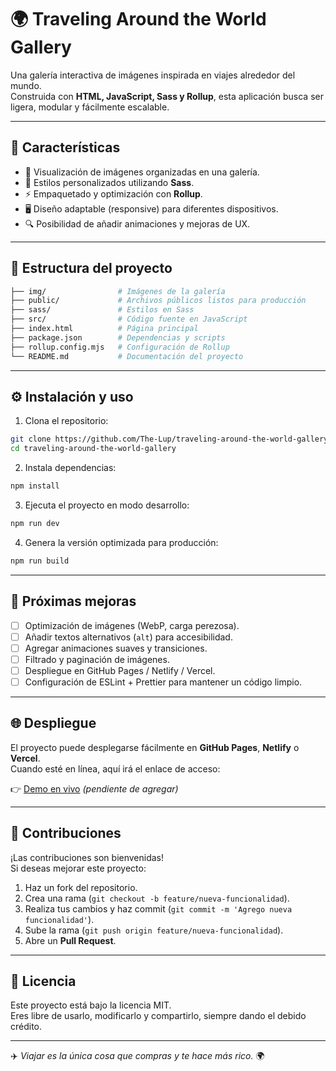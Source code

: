 # 🌍 Traveling Around the World Gallery

Una galería interactiva de imágenes inspirada en viajes alrededor del mundo.  
Construida con **HTML, JavaScript, Sass y Rollup**, esta aplicación busca ser ligera, modular y fácilmente escalable.

---

## 🚀 Características

- 📸 Visualización de imágenes organizadas en una galería.
- 🎨 Estilos personalizados utilizando **Sass**.
- ⚡ Empaquetado y optimización con **Rollup**.
- 🖥️ Diseño adaptable (responsive) para diferentes dispositivos.
- 🔍 Posibilidad de añadir animaciones y mejoras de UX.

---

## 📂 Estructura del proyecto

```bash
├── img/                # Imágenes de la galería
├── public/             # Archivos públicos listos para producción
├── sass/               # Estilos en Sass
├── src/                # Código fuente en JavaScript
├── index.html          # Página principal
├── package.json        # Dependencias y scripts
├── rollup.config.mjs   # Configuración de Rollup
└── README.md           # Documentación del proyecto
```

---

## ⚙️ Instalación y uso

1. Clona el repositorio:

```bash
git clone https://github.com/The-Lup/traveling-around-the-world-gallery.git
cd traveling-around-the-world-gallery
```

2. Instala dependencias:

```bash
npm install
```

3. Ejecuta el proyecto en modo desarrollo:

```bash
npm run dev
```

4. Genera la versión optimizada para producción:

```bash
npm run build
```

---

## 🎯 Próximas mejoras

- [ ] Optimización de imágenes (WebP, carga perezosa).
- [ ] Añadir textos alternativos (`alt`) para accesibilidad.
- [ ] Agregar animaciones suaves y transiciones.
- [ ] Filtrado y paginación de imágenes.
- [ ] Despliegue en GitHub Pages / Netlify / Vercel.
- [ ] Configuración de ESLint + Prettier para mantener un código limpio.

---

## 🌐 Despliegue

El proyecto puede desplegarse fácilmente en **GitHub Pages**, **Netlify** o **Vercel**.  
Cuando esté en línea, aquí irá el enlace de acceso:

👉 [Demo en vivo](#) *(pendiente de agregar)*

---

## 🤝 Contribuciones

¡Las contribuciones son bienvenidas!  
Si deseas mejorar este proyecto:

1. Haz un fork del repositorio.
2. Crea una rama (`git checkout -b feature/nueva-funcionalidad`).
3. Realiza tus cambios y haz commit (`git commit -m 'Agrego nueva funcionalidad'`).
4. Sube la rama (`git push origin feature/nueva-funcionalidad`).
5. Abre un **Pull Request**.

---

## 📜 Licencia

Este proyecto está bajo la licencia MIT.  
Eres libre de usarlo, modificarlo y compartirlo, siempre dando el debido crédito.

---

✈️ *Viajar es la única cosa que compras y te hace más rico.* 🌍
